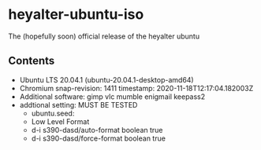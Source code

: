 # heyalter-ubuntu-iso

The (hopefully soon) official release of the heyalter ubuntu

## Contents

- Ubuntu LTS 20.04.1 (ubuntu-20.04.1-desktop-amd64)
- Chromium snap-revision: 1411 timestamp: 2020-11-18T12:17:04.182003Z
- Additional software: gimp vlc mumble enigmail keepass2
- addtional setting: MUST BE TESTED
    - ubuntu.seed:
    - Low Level Format
    - d-i s390-dasd/auto-format boolean true
    - d-i s390-dasd/force-format boolean true

